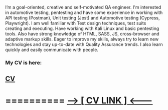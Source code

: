 I’m a goal-oriented, creative and self-motivated QA engineer. I'm interested in automotive testing, pentesting and have some experience in working with API testing (Postman), Unit testing (Jest) and Automotive testing (Cypress, Playwright). I am well familiar with Test design techniques, test suits creating and executing. Have working with Kali Linux and basic pentesting tools. Also have strong knowledge of HTML, SASS, JS, cross-browser and adaptive markup skills. Eager to improve my skills, always try to learn new technologies and stay up-to-date with Quality Assurance trends. I also learn quickly and easily communicate with people.

### My CV is here:

## [CV](https://lazurniko.github.io/QA-engineer-cv/)
==========
[--> [ CV LINK ] <---](https://lazurniko.github.io/QA-engineer-cv/)
==========
